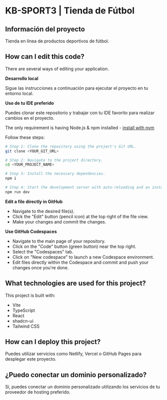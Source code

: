 # KB-SPORT3 | Tienda de Fútbol

## Información del proyecto

Tienda en línea de productos deportivos de fútbol.

## How can I edit this code?

There are several ways of editing your application.

**Desarrollo local**

Sigue las instrucciones a continuación para ejecutar el proyecto en tu entorno local.

**Uso de tu IDE preferido**

Puedes clonar este repositorio y trabajar con tu IDE favorito para realizar cambios en el proyecto.

The only requirement is having Node.js & npm installed - [install with nvm](https://github.com/nvm-sh/nvm#installing-and-updating)

Follow these steps:

```sh
# Step 1: Clone the repository using the project's Git URL.
git clone <YOUR_GIT_URL>

# Step 2: Navigate to the project directory.
cd <YOUR_PROJECT_NAME>

# Step 3: Install the necessary dependencies.
npm i

# Step 4: Start the development server with auto-reloading and an instant preview.
npm run dev
```

**Edit a file directly in GitHub**

- Navigate to the desired file(s).
- Click the "Edit" button (pencil icon) at the top right of the file view.
- Make your changes and commit the changes.

**Use GitHub Codespaces**

- Navigate to the main page of your repository.
- Click on the "Code" button (green button) near the top right.
- Select the "Codespaces" tab.
- Click on "New codespace" to launch a new Codespace environment.
- Edit files directly within the Codespace and commit and push your changes once you're done.

## What technologies are used for this project?

This project is built with:

- Vite
- TypeScript
- React
- shadcn-ui
- Tailwind CSS

## How can I deploy this project?

Puedes utilizar servicios como Netlify, Vercel o GitHub Pages para desplegar este proyecto.

## ¿Puedo conectar un dominio personalizado?

Sí, puedes conectar un dominio personalizado utilizando los servicios de tu proveedor de hosting preferido.
